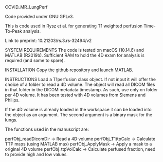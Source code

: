 COVID_MR_LungPerf

Code provided under GNU GPLv3.

This is code used in Rysz et al. for generating T1 weighted perfusion Time-To-Peak analysis.

Link to preprint:
10.21203/rs.3.rs-32494/v2

SYSTEM REQUIREMENTS
The code is tested on macOS (10.14.6) and MATLAB (R2019b). Sufficient RAM to hold the 4D exam for analysis is required (and some to spare).

INSTALLATION
Copy the github repository and launch MATLAB.

INSTRUCTIONS
Load a T1perfusion class object. If not input it will offer the choice of a folder to read a 4D volume. The object will read all DICOM files in that folder in the DICOM metadata timestamp. As such, use only on folder per 4D volume. It has been tested with 4D volumes from Siemens and Philips.

If the 4D volume is already loaded in the workspace it can be loaded into the object as an argument. The second argument is a binary mask for the lungs.

The functions used in the manuscript are:

perfObj_readDicomDir    -> Read a 4D volume
perfObj_T1ttpCalc       -> Calculate TTP maps (using MATLAB max)
perfObj_ApplyMask       -> Apply a mask to a original 4D volume
perfObj_ttpVolCalc      -> Calculate perfused fraction, need to provide high and low values.
